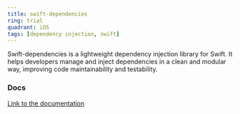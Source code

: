 ```yaml
---
title: swift-dependencies
ring: trial
quadrant: iOS
tags: [dependency injection, swift]
---
```


Swift-dependencies is a lightweight dependency injection library for Swift. It helps developers manage and inject dependencies in a clean and modular way, improving code maintainability and testability.

### Docs

[Link to the documentation](https://github.com/pointfreeco/swift-dependencies)
